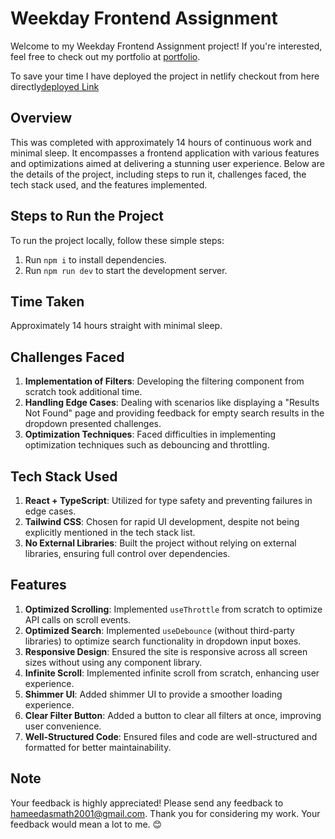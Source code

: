 # Weekday Frontend Assignment

Welcome to my Weekday Frontend Assignment project! If you're interested, feel free to check out my portfolio at [portfolio](https://hameed-portfolio.netlify.app/).

To save your time I have deployed the project in netlify checkout from here directly[deployed Link](https://weekday-frontend.netlify.app/)
## Overview
This was completed with approximately 14 hours of continuous work and minimal sleep. It encompasses a frontend application with various features and optimizations aimed at delivering a stunning user experience. Below are the details of the project, including steps to run it, challenges faced, the tech stack used, and the features implemented.

## Steps to Run the Project
To run the project locally, follow these simple steps:
1. Run `npm i` to install dependencies.
2. Run `npm run dev` to start the development server.

## Time Taken
Approximately 14 hours straight with minimal sleep.

## Challenges Faced
1. **Implementation of Filters**: Developing the filtering component from scratch took additional time.
2. **Handling Edge Cases**: Dealing with scenarios like displaying a "Results Not Found" page and providing feedback for empty search results in the dropdown presented challenges.
3. **Optimization Techniques**: Faced difficulties in implementing optimization techniques such as debouncing and throttling.

## Tech Stack Used
1. **React + TypeScript**: Utilized for type safety and preventing failures in edge cases.
2. **Tailwind CSS**: Chosen for rapid UI development, despite not being explicitly mentioned in the tech stack list.
3. **No External Libraries**: Built the project without relying on external libraries, ensuring full control over dependencies.

## Features
1. **Optimized Scrolling**: Implemented `useThrottle` from scratch to optimize API calls on scroll events.
2. **Optimized Search**: Implemented `useDebounce` (without third-party libraries) to optimize search functionality in dropdown input boxes.
3. **Responsive Design**: Ensured the site is responsive across all screen sizes without using any component library.
4. **Infinite Scroll**: Implemented infinite scroll from scratch, enhancing user experience.
5. **Shimmer UI**: Added shimmer UI to provide a smoother loading experience.
6. **Clear Filter Button**: Added a button to clear all filters at once, improving user convenience.
7. **Well-Structured Code**: Ensured files and code are well-structured and formatted for better maintainability.

## Note
Your feedback is highly appreciated! Please send any feedback to hameedasmath2001@gmail.com. Thank you for considering my work. Your feedback would mean a lot to me. 😊

